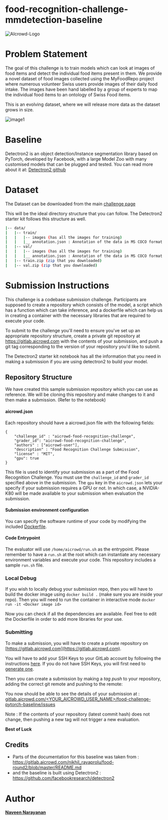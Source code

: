 # food-recognition-challenge-mmdetection-baseline
![AIcrowd-Logo](https://raw.githubusercontent.com/AIcrowd/AIcrowd/master/app/assets/images/misc/aicrowd-horizontal.png)

# Problem Statement

The goal of this challenge is to train models which can look at images of food items and detect the individual food items present in them.
We provide a novel dataset of food images collected using the MyFoodRepo project where numerous volunteer Swiss users provide images of their daily food intake. The images have been hand labelled by a group of experts to map the individual food items to an ontology of Swiss Food items.

This is an evolving dataset, where we will release more data as the dataset grows in size.

![image1](https://i.imgur.com/zS2Nbf0.png)

# Baseline
Detectron2 is an object detection/Instance segmentation library based on PyTorch, developed by Facebook, with a large Model Zoo with many customised models that can be plugged and tested. You can read more about it at: [Detectron2 github](https://github.com/facebookresearch/detectron2)

# Dataset
The Dataset can be downloaded from the main [challenge page](https://www.aicrowd.com/challenges/food-recognition-challenge) 

This will be the ideal directory structure that you can follow. The Detectron2 starter kit follows this structure as well.

```bash
|-- data/
|   |-- train/
|   |   |-- images (has all the images for training)
|   |   |__ annotation.json : Annotation of the data in MS COCO format
|   |-- val/
|   |   |-- images (has all the images for training)
|   |   |__ annotation.json : Annotation of the data in MS COCO format
|   |-- train.zip (zip that you downloaded)
|   |-- val.zip (zip that you downloaded)

```

# Submission Instructions

This challenge is a codebase submission challenge. Participants are supposed to create a repository which consists of the model, a script which has a function which can take inference, and a dockerfile which can help us in creating a container with the necessary libraries that are required to execute your code.

To submit to the challenge you'll need to ensure you've set up an appropriate repository structure, create a private git repository at https://gitlab.aicrowd.com with the contents of your submission, and push a git tag corresponding to the version of your repository you'd like to submit.

The Detectron2 starter kit notebook has all the information that you need in making a submission if you are using detectron2 to build your model.

## Repository Structure
We have created this sample submission repository which you can use as reference. We will be cloning this repository and make changes to it and then make a submission. (Refer to the notebook)

#### aicrowd.json
Each repository should have a aicrowd.json file with the following fields:

```
{
    "challenge_id" : "aicrowd-food-recognition-challenge",
    "grader_id": "aicrowd-food-recognition-challenge",
    "authors" : ["aicrowd-user"],
    "description" : "Food Recognition Challenge Submission",
    "license" : "MIT",
    "gpu": true
}
```
This file is used to identify your submission as a part of the Food Recognition Challenge.  You must use the `challenge_id` and `grader_id` specified above in the submission. The `gpu` key in the `aicrowd.json` lets your specify if your submission requires a GPU or not. In which case, a NVIDIA-K80 will be made available to your submission when evaluation the submission.

#### Submission environment configuration
You can specify the software runtime of your code by modifying the included [Dockerfile](Dockerfile). 

#### Code Entrypoint
The evaluator will use `/home/aicrowd/run.sh` as the entrypoint. Please remember to have a `run.sh` at the root which can instantiate any necessary environment variables and execute your code. This repository includes a sample `run.sh` file.

### Local Debug

If you wish to locally debug your submission repo, then you will have to build the docker image using `docker build .` (make sure you are inside your repo).
Then you will need to run the container in interactive mode `docker run -it <Docker image id>`

Now you can check if all the dependencies are available. Feel free to edit the Dockerfile in order to add more libraries for your use.

### Submitting 
To make a submission, you will have to create a private repository on [https://gitlab.aicrowd.com](https://gitlab.aicrowd.com).

You will have to add your SSH Keys to your GitLab account by following the instructions [here](https://docs.gitlab.com/ee/gitlab-basics/create-your-ssh-keys.html).
If you do not have SSH Keys, you will first need to [generate one](https://docs.gitlab.com/ee/ssh/README.html#generating-a-new-ssh-key-pair).

Then you can create a submission by making a *tag push* to your repository, adding the correct git remote and pushing to the remote:

You now should be able to see the details of your submission at : 
[gitlab.aicrowd.com/<YOUR_AICROWD_USER_NAME>/food-challenge-pytorch-baseline/issues](gitlab.aicrowd.com/<YOUR_AICROWD_USER_NAME>/food_recognition_detectron2_baseline/issues)


Note : If the contents of your repository (latest commit hash) does not change, then pushing a new tag will not trigger a new evaluation.


**Best of Luck**


## Credits
* Parts of the documentation for this baseline was taken from : https://gitlab.aicrowd.com/nikhil_rayaprolu/food-round2/blob/master/README.md
* and the baseline is built using Detectron2 : https://github.com/facebookresearch/detectron2

# Author   
**[Naveen Narayanan](naveen@ext.aicrowd.com)**
